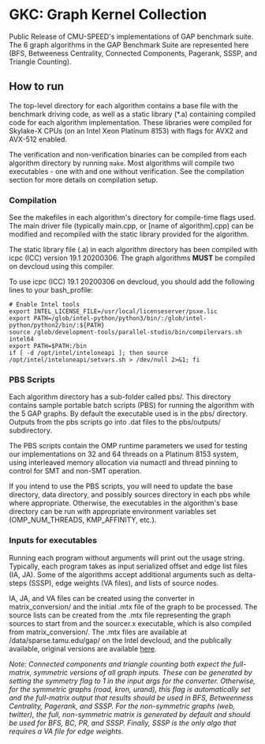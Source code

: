 # GKC: Graph Kernel Collection
Public Release of CMU-SPEED's implementations of GAP benchmark suite.
The 6 graph algorithms in the GAP Benchmark Suite are represented here (BFS, 
Betweeness Centrality, Connected Components, Pagerank, SSSP, and Triangle Counting).

## How to run
The top-level directory for each algorithm contains a base file with the
benchmark driving code, as well as a static library (\*.a) containing compiled
code for each algorithm implementation. These libraries were compiled for
Skylake-X CPUs (on an Intel Xeon Platinum 8153) with flags for AVX2 and AVX-512
enabled.

The verification and non-verification binaries can be compiled from each
algorithm directory by running ```make```. Most algorithms will compile two 
executables - one with and one without verification. 
See the compilation section for more details on compilation setup.

### Compilation
See the makefiles in each algorithm's directory for compile-time flags used.
The main driver file (typically main.cpp, or [name of algorithm].cpp) can be
modified and recompiled with the static library provided for the algorithm.

The static library file (.a) in each algorithm directory has been compiled with
icpc (ICC) version 19.1 20200306. The graph algorithms **MUST** be compiled on 
devcloud using this compiler.

To use icpc (ICC) 19.1 20200306 on devcloud, you should add the following lines
to your bash\_profile:
```
# Enable Intel tools
export INTEL_LICENSE_FILE=/usr/local/licenseserver/psxe.lic
export PATH=/glob/intel-python/python3/bin/:/glob/intel-python/python2/bin/:${PATH}
source /glob/development-tools/parallel-studio/bin/compilervars.sh intel64
export PATH=$PATH:/bin
if [ -d /opt/intel/inteloneapi ]; then source /opt/intel/inteloneapi/setvars.sh > /dev/null 2>&1; fi
```

### PBS Scripts
Each algorithm directory has a sub-folder called pbs/. This directory contains
sample portable batch scripts (PBS) for running the algorithm with the 5 GAP
graphs. By default the executable used is in the pbs/ directory.
Outputs from the pbs scripts go into .dat files to the pbs/outputs/ subdirectory.

The PBS scripts contain the OMP runtime parameters we used for testing our
implementations on 32 and 64 threads on a Platinum 8153 system, using
interleaved memory allocation via numactl and thread pinning to control for SMT
and non-SMT operation.

If you intend to use the PBS scripts, you will need to update the base
directory, data directory, and possibly sources directory in each pbs while
where appropriate. Otherwise, the executables in the algorithm's base directory
can be run with appropriate environment variables set (OMP\_NUM\_THREADS,
KMP\_AFFINITY, etc.).

### Inputs for executables
Running each program without arguments will print out the usage string.
Typically, each program takes as input serialized offset and edge list files
(IA, JA). Some of the algorithms accept additional arguments such as
delta-steps (SSSP), edge weights (VA files), and lists of source nodes.

IA, JA, and VA files can be created using the converter in matrix\_conversion/
and the initial .mtx file of the graph to be processed. The source lists can be
created from the .mtx file representing the graph sources to start from and the
sourcer.x executable, which is also compiled from matrix\_conversion/.
The .mtx files are available at /data/sparse.tamu.edu/gap/ on the Intel
devcloud, and the publically available, original versions are available 
[here](https://sparse.tamu.edu/GAP).

*Note: Connected components and triangle counting both expect the full-matrix, 
symmetric versions of all graph inputs. These can be generated by setting the 
symmetry flag to 1 in the input args for the converter. Otherwise, for the 
symmetric graphs (road, kron, urand), this flag is automatically set and the 
full-matrix output that results should be used in BFS, Betweenness Centrality,
Pagerank, and SSSP. For the non-symmetric graphs (web, twitter), the full, 
non-symmetric matrix is generated by default and should be used for BFS, BC, 
PR, and SSSP. Finally, SSSP is the only algo that requires a VA file for 
edge weights.*
